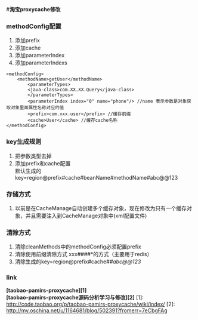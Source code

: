 
#**淘宝proxycache修改**

### methodConfig配置
1. 添加prefix  
2. 添加cache
3. 添加parameterIndex
4. 添加parameterIndexs  

```
<methodConfig>
	<methodName>getUser</methodName>
		<parameterTypes>
		<java-class>com.XX.XX.Query</java-class>
		</parameterTypes>
		<parameterIndex index="0" name="phone"/> //name 表示参数是对象获取对象里面属性名称对应的值
		<prefix>com.xxx.user</prefix> //缓存前缀
		<cache>User</cache> //缓存cache名称
</methodConfig>
```	

### key生成规则
1. 把参数类型去掉
2. 添加prefix和cache配置	 			
默认生成的key=region@prefix#cache#beanName#methodName#abc@@123
					
### 存储方式
1. 以前是在CacheManage自动创建多个缓存对象，现在修改为只有一个缓存对象，并且需要注入到CacheManage对象中(xml配置文件)

### 清除方式
1. 清除cleanMethods中的methodConfig必须配置prefix
2. 清除使用前缀清除方式 xxx####*的方式（主要用于redis）
3. 清除生成的key=region@prefix#cache#*#abc@@123*

### link
**[taobao-pamirs-proxycache][1]**  
**[taobao-pamirs-proxycache源码分析学习与修改][2]**
[1]: http://code.taobao.org/p/taobao-pamirs-proxycache/wiki/index/
[2]: http://my.oschina.net/u/1164681/blog/502391?fromerr=7eCbgFAg
